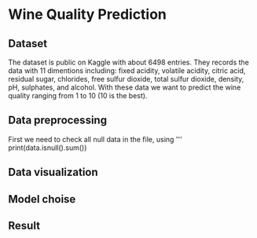 # Wine Quality Prediction
## Dataset
The dataset is public on Kaggle with about 6498 entries. They records the data with 11 dimentions including: fixed acidity, volatile acidity, citric acid, residual sugar, chlorides, free sulfur dioxide, 
total sulfur dioxide, density, pH, sulphates, and alcohol. With these data we want to predict the wine quality ranging from 1 to 10 (10 is the best). 

## Data preprocessing 
First we need to check all null data in the file, using ''' print(data.isnull().sum()) 
## Data visualization 

## Model choise

## Result 
